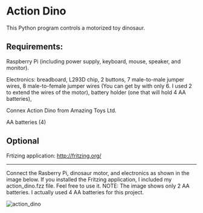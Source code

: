 # Action Dino
This Python program controls a motorized toy dinosaur.

## Requirements:
  Raspberry Pi (including power supply, keyboard, mouse, speaker, and monitor).
  
  Electronics:
    breadboard,
    L293D chip,
    2 buttons,
    7 male-to-male jumper wires,
    8 male-to-female jumper wires (You can get by with only 6. I used 2 to extend the wires of the motor),
    battery holder (one that will hold 4 AA batteries),
    
  Connex Action Dino from Amazing Toys Ltd.
  
  AA batteries (4)

## Optional
  Frtizing application:
  http://fritzing.org/

____________________________________

Connect the Rasberry Pi, dinosaur motor, and electronics as shown in the image below. If you installed the Fritzing application, I included my action_dino.fzz file. Feel free to use it. NOTE: The image shows only 2 AA batteries. I actually used 4 AA batteries for this project.

![action_dino](https://cloud.githubusercontent.com/assets/13591438/25573221/d57adf1a-2e08-11e7-93bb-2e0db8761471.png)
